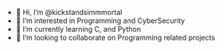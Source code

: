 - 👋 Hi, I’m @kickstandsimmmortal
- 👀 I’m interested in Programming and CyberSecurity
- 🌱 I’m currently learning C, and Python
- 💞️ I’m looking to collaborate on Programming related projects


<!---
kickstandsimmmortal/kickstandsimmmortal is a ✨ special ✨ repository because its `README.md` (this file) appears on your GitHub profile.
You can click the Preview link to take a look at your changes.
--->
